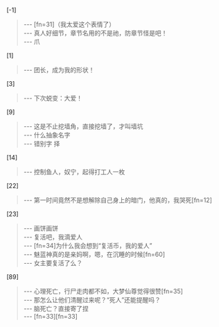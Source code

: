 
[-1] 
>--- [fn=31]（我太爱这个表情了）<br>
>--- 真人好细节，章节名用的不是祂，防章节怪是吧！<br>
>--- 爪<br>

[1] 
>--- 团长，成为我的形状！<br>

[3] 
>--- 下次蜕变：大爱！<br>

[9] 
>--- 这是不止挖墙角，直接挖墙了，才叫墙坑<br>
>--- 什么抽象名字<br>
>--- 错别字 择<br>

[14] 
>--- 控制鱼人，奴宁，起得打工人一枚<br>

[22] 
>--- 第一时间竟然不是想解除自己身上的暗门，他真的，我哭死[fn=12]<br>

[23] 
>--- 画饼画饼<br>
>--- 复活吧，我滴爱人<br>
>--- [fn=34]为什么我会想到“复活币，我的爱人”<br>
>--- 魅蓝神真的是亲妈啊，嗯，在沉睡的时候[fn=60]<br>
>--- 女主要复活了么？<br>

[89] 
>--- 心理死亡，行尸走肉都不如，大梦仙尊觉得很赞[fn=35]<br>
>--- 那怎么让他们清醒过来呢？“死人”还能提醒吗？<br>
>--- 脑死亡？直接寄了捏<br>
>--- [fn=33][fn=33]<br>
